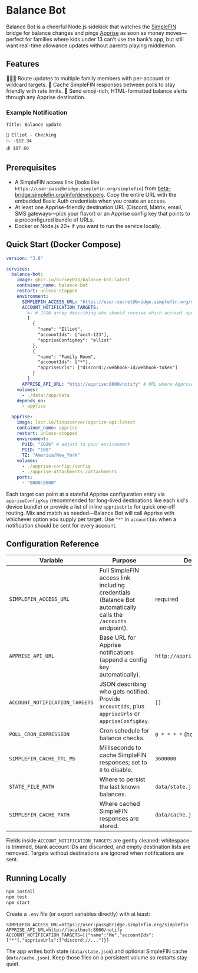 # Balance Bot

Balance Bot is a cheerful Node.js sidekick that watches the [SimpleFIN](https://www.simplefin.org/protocol.html) bridge for balance changes and pings [Apprise](https://github.com/caronc/apprise) as soon as money moves—perfect for families where kids under 13 can’t use the bank’s app, but still want real-time allowance updates without parents playing middleman.

## Features

👨‍👩‍👧 Route updates to multiple family members with per-account or wildcard targets.
💾 Cache SimpleFIN responses between polls to stay friendly with rate limits.
📣 Send emoji-rich, HTML-formatted balance alerts through any Apprise destination.

### Example Notification

```
Title: Balance update

👤 Elliot - Checking
📉 -$12.34
💰 $87.66
```

## Prerequisites

- A SimpleFIN access link (looks like `https://user:pass@bridge.simplefin.org/simplefin`) from [beta-bridge.simplefin.org/info/developers](https://beta-bridge.simplefin.org/info/developers). Copy the entire URL with the embedded Basic Auth credentials when you create an access.
- At least one Apprise-friendly destination URL (Discord, Matrix, email, SMS gateways—pick your flavor) or an Apprise config key that points to a preconfigured bundle of URLs.
- Docker or Node.js 20+ if you want to run the service locally.

## Quick Start (Docker Compose)

```yaml
version: "3.8"

services:
  balance-bot:
    image: ghcr.io/hursey013/balance-bot:latest
    container_name: balance-bot
    restart: unless-stopped
    environment:
      SIMPLEFIN_ACCESS_URL: "https://user:secret@bridge.simplefin.org/simplefin"
      ACCOUNT_NOTIFICATION_TARGETS:
        >- # JSON array describing who should receive which account updates
        [
          {
            "name": "Elliot",
            "accountIds": ["acct-123"],
            "appriseConfigKey": "elliot"
          },
          {
            "name": "Family Room",
            "accountIds": ["*"],
            "appriseUrls": ["discord://webhook-id/webhook-token"]
          }
        ]
      APPRISE_API_URL: "http://apprise:8000/notify" # URL where Apprise listens inside the stack
    volumes:
      - ./data:/app/data
    depends_on:
      - apprise

  apprise:
    image: lscr.io/linuxserver/apprise-api:latest
    container_name: apprise
    restart: unless-stopped
    environment:
      PUID: "1026" # adjust to your environment
      PGID: "100"
      TZ: "America/New_York"
    volumes:
      - ./apprise-config:/config
      - ./apprise-attachments:/attachments
    ports:
      - "8000:8000"
```

Each target can point at a stateful Apprise configuration entry via `appriseConfigKey` (recommended for long-lived destinations like each kid's device bundle) or provide a list of inline `appriseUrls` for quick one-off routing. Mix and match as needed—Balance Bot will call Apprise with whichever option you supply per target. Use `"*"` in `accountIds` when a notification should be sent for every account.

## Configuration Reference

| Variable                       | Purpose                                                                                                      | Default                      |
| ------------------------------ | ------------------------------------------------------------------------------------------------------------ | ---------------------------- |
| `SIMPLEFIN_ACCESS_URL`         | Full SimpleFIN access link including credentials (Balance Bot automatically calls the `/accounts` endpoint). | required                     |
| `APPRISE_API_URL`              | Base URL for Apprise notifications (append a config key automatically).                                      | `http://apprise:8000/notify` |
| `ACCOUNT_NOTIFICATION_TARGETS` | JSON describing who gets notified. Provide `accountIds`, plus `appriseUrls` or `appriseConfigKey`.           | `[]`                         |
| `POLL_CRON_EXPRESSION`         | Cron schedule for balance checks.                                                                            | `0 * * * *` (hourly)         |
| `SIMPLEFIN_CACHE_TTL_MS`       | Milliseconds to cache SimpleFIN responses; set to `0` to disable.                                            | `3600000`                    |
| `STATE_FILE_PATH`              | Where to persist the last known balances.                                                                    | `data/state.json`            |
| `SIMPLEFIN_CACHE_PATH`         | Where cached SimpleFIN responses are stored.                                                                 | `data/cache.json`            |

Fields inside `ACCOUNT_NOTIFICATION_TARGETS` are gently cleaned: whitespace is trimmed, blank account IDs are discarded, and empty destination lists are removed. Targets without destinations are ignored when notifications are sent.

## Running Locally

```bash
npm install
npm test
npm start
```

Create a `.env` file (or export variables directly) with at least:

```
SIMPLEFIN_ACCESS_URL=https://user:pass@bridge.simplefin.org/simplefin
APPRISE_API_URL=http://localhost:8000/notify
ACCOUNT_NOTIFICATION_TARGETS=[{"name":"Me","accountIds":["*"],"appriseUrls":["discord://..."]}]
```

The app writes both state (`data/state.json`) and optional SimpleFIN cache (`data/cache.json`). Keep those files on a persistent volume so restarts stay quiet.

